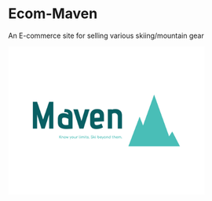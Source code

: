 # Ecom-Maven

An E-commerce site for selling various skiing/mountain gear

<img src="./resources/images/maven-high-resolution-color-logo.png" width="400" height="300">
